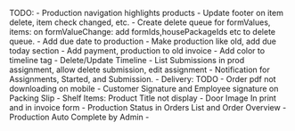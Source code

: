 TODO: 
    <!-- - Payment Modal in Invoice Edit -->
    <!-- - Add view button to production list -->
    - Production navigation highlights products
    - Update footer on item delete, item check changed, etc.
    - Create delete queue for formValues, items: on formValueChange: add formIds,housePackageIds etc to delete queue.
    - Add due date to production
    - Make production like old, add due today section
    - Add payment, production to old invoice
    - Add color to timeline tag
    - Delete/Update Timeline
    - List Submissions in prod assignment, allow delete submission, edit assignment
    - Notification for Assignments, Started, and Submission.
    - Delivery: TODO
    <!-- - Payment Due Date Filter -->
    - Order pdf not downloading on mobile
    - Customer Signature and Employee signature on Packing Slip
    - Shelf Items: Product Title not display
    - Door Image In print and in invoice form
    - Production Status in Orders List and Order Overview
    - Production Auto Complete by Admin
    - 